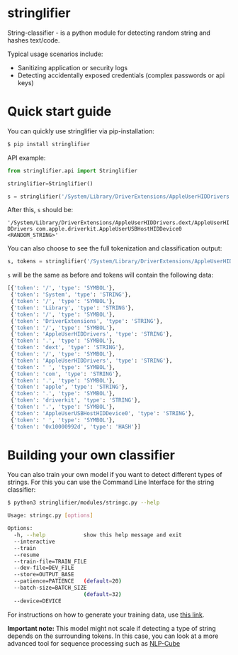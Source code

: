 # stringlifier
String-classifier - is a python module for detecting random string and hashes text/code. 

Typical usage scenarios include:

* Sanitizing application or security logs
* Detecting accidentally exposed credentials (complex passwords or api keys)


# Quick start guide

You can quickly use stringlifier via pip-installation:
```bash
$ pip install stringlifier
```

API example:
```python
from stringlifier.api import Stringlifier

stringlifier=Stringlifier()

s = stringlifier('/System/Library/DriverExtensions/AppleUserHIDDrivers.dext/AppleUserHIDDrivers com.apple.driverkit.AppleUserUSBHostHIDDevice0 0x10000992d')
```

After this, `s` should be:

```'/System/Library/DriverExtensions/AppleUserHIDDrivers.dext/AppleUserHIDDrivers com.apple.driverkit.AppleUserUSBHostHIDDevice0 <RANDOM_STRING>'```

You can also choose to see the full tokenization and classification output:

```python
s, tokens = stringlifier('/System/Library/DriverExtensions/AppleUserHIDDrivers.dext/AppleUserHIDDrivers com.apple.driverkit.AppleUserUSBHostHIDDevice0 0x10000992d', return_tokens=True)
```

`s` will be the same as before and tokens will contain the following data:
```python
[{'token': '/', 'type': 'SYMBOL'},
 {'token': 'System', 'type': 'STRING'},
 {'token': '/', 'type': 'SYMBOL'},
 {'token': 'Library', 'type': 'STRING'},
 {'token': '/', 'type': 'SYMBOL'},
 {'token': 'DriverExtensions', 'type': 'STRING'},
 {'token': '/', 'type': 'SYMBOL'},
 {'token': 'AppleUserHIDDrivers', 'type': 'STRING'},
 {'token': '.', 'type': 'SYMBOL'},
 {'token': 'dext', 'type': 'STRING'},
 {'token': '/', 'type': 'SYMBOL'},
 {'token': 'AppleUserHIDDrivers', 'type': 'STRING'},
 {'token': ' ', 'type': 'SYMBOL'},
 {'token': 'com', 'type': 'STRING'},
 {'token': '.', 'type': 'SYMBOL'},
 {'token': 'apple', 'type': 'STRING'},
 {'token': '.', 'type': 'SYMBOL'},
 {'token': 'driverkit', 'type': 'STRING'},
 {'token': '.', 'type': 'SYMBOL'},
 {'token': 'AppleUserUSBHostHIDDevice0', 'type': 'STRING'},
 {'token': ' ', 'type': 'SYMBOL'},
 {'token': '0x10000992d', 'type': 'HASH'}]
```



# Building your own classifier

You can also train your own model if you want to detect different types of strings. For this you can use the Command Line Interface for the string classifier:

```bash
$ python3 stringlifier/modules/stringc.py --help

Usage: stringc.py [options]

Options:
  -h, --help            show this help message and exit
  --interactive
  --train
  --resume
  --train-file=TRAIN_FILE
  --dev-file=DEV_FILE
  --store=OUTPUT_BASE
  --patience=PATIENCE   (default=20)
  --batch-size=BATCH_SIZE
                        (default=32)
  --device=DEVICE
```

For instructions on how to generate your training data, use [this link](corpus/README.md).

**Important note:** This model might not scale if detecting a type of string depends on the surrounding tokens. In this case, you can look at a more advanced tool for sequence processing such as [NLP-Cube](https://github.com/adobe/NLP-Cube)

